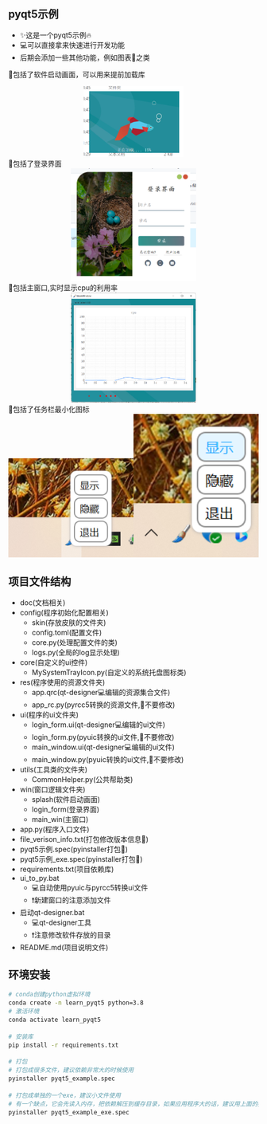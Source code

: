 ## pyqt5示例

- ✨这是一个pyqt5示例🔥
- 💻可以直接拿来快速进行开发功能
- 后期会添加一些其他功能，例如图表🧮之类

🎯包括了软件启动画面，可以用来提前加载库
<div align="center"><img src="./img/1.png" width="200" alt=""></div>
🎯包括了登录界面
<div align="center"><img src="./img/2.png" width="50%" alt=""></div>
🎯包括主窗口,实时显示cpu的利用率
<div align="center"><img src="./img/6.png" width="50%" alt=""></div>
🎯包括了任务栏最小化图标
<div align="center"><img src="./img/4.png" width="50%" alt=""><img src="./img/5.png" width="50%" alt=""></div>

## 项目文件结构

- doc(文档相关)
- config(程序初始化配置相关)
    - skin(存放皮肤的文件夹)
    - config.toml(配置文件)
    - core.py(处理配置文件的类)
    - logs.py(全局的log显示处理)
- core(自定义的ui控件)
    - MySystemTrayIcon.py(自定义的系统托盘图标类)
- res(程序使用的资源文件夹)
    - app.qrc(qt-designer💻编辑的资源集合文件)
    - app_rc.py(pyrcc5转换的资源文件,🚫不要修改)
- ui(程序的ui文件夹)
    - login_form.ui(qt-designer💻编辑的ui文件)
    - login_form.py(pyuic转换的ui文件,🚫不要修改)
    - main_window.ui(qt-designer💻编辑的ui文件)
    - main_window.py(pyuic转换的ui文件,🚫不要修改)
- utils(工具类的文件夹)
    - CommonHelper.py(公共帮助类)
- win(窗口逻辑文件夹)
  - splash(软件启动画面)
  - login_form(登录界面)
  - main_win(主窗口)
- app.py(程序入口文件)
- file_verison_info.txt(打包修改版本信息🌊)
- pyqt5示例.spec(pyinstaller打包🌊)
- pyqt5示例_exe.spec(pyinstaller打包🌊)
- requirements.txt(项目依赖库)
- ui_to_py.bat
  - 💻自动使用pyuic与pyrcc5转换ui文件
  - ❗新建窗口的注意添加文件
- 启动qt-designer.bat
  - 💻qt-designer工具
  - ❗注意修改软件存放的目录
- README.md(项目说明文件)

## 环境安装
```bash
# conda创建python虚拟环境
conda create -n learn_pyqt5 python=3.8
# 激活环境
conda activate learn_pyqt5

# 安装库
pip install -r requirements.txt

# 打包
# 打包成很多文件，建议依赖非常大的时候使用
pyinstaller pyqt5_example.spec

# 打包成单独的一个exe，建议小文件使用
# 有一个缺点，它会先读入内存，把依赖解压到缓存目录，如果应用程序大的话，建议用上面的打包成一个文件夹
pyinstaller pyqt5_example_exe.spec
```